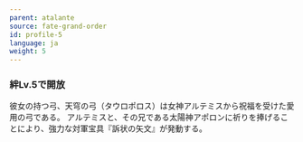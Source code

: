 ```yaml
---
parent: atalante
source: fate-grand-order
id: profile-5
language: ja
weight: 5
---
```


### 絆Lv.5で開放

彼女の持つ弓、天穹の弓（タウロポロス）は女神アルテミスから祝福を受けた愛用の弓である。
アルテミスと、その兄である太陽神アポロンに祈りを捧げることにより、強力な対軍宝具『訴状の矢文』が発動する。
